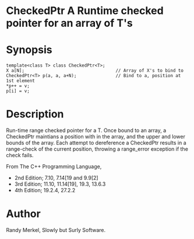 # CheckedPtr<T> A Runtime checked pointer for an array of T's

# Synopsis

    template<class T> class CheckedPtr<T>;
    X a[N];                                   // Array of X's to bind to
    CheckedPtr<T> p(a, a, a+N);               // Bind to a, position at 1st element
	*p++ = v;
	p[i] = v;

# Description

Run-time range checked pointer for a T. Once bound to an array, a 
CheckedPtr<T> maintians a position with in the array, and the upper and lower 
bounds of the array. Each attempt to dereference a CheckedPtr<T> results in a
range-check of the current position, throwing a range_error exception if the 
check fails.

From The C++ Programming Language, 
- 2nd Edition; 7.10, 7.14[19 and 9.9[2]
- 3rd Edition; 11.10, 11.14[19], 19.3, 13.6.3
- 4th Edition; 19.2.4, 27.2.2

# Author

Randy Merkel, 
Slowly but Surly Software.
